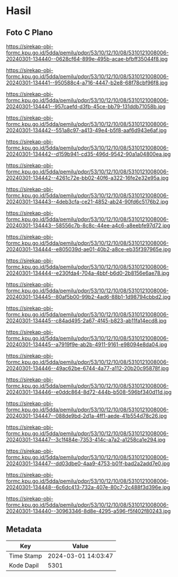 # Hasil

## Foto C Plano

https://sirekap-obj-formc.kpu.go.id/5dda/pemilu/pdpr/53/10/12/10/08/5310121008006-20240301-134440--0628cf64-899e-495b-acae-bfbff35044f8.jpg

https://sirekap-obj-formc.kpu.go.id/5dda/pemilu/pdpr/53/10/12/10/08/5310121008006-20240301-134441--950588c4-a716-4447-b2e8-68f78cbf96f8.jpg

https://sirekap-obj-formc.kpu.go.id/5dda/pemilu/pdpr/53/10/12/10/08/5310121008006-20240301-134441--957caefd-d3fb-45ce-bb79-131ddb71058b.jpg

https://sirekap-obj-formc.kpu.go.id/5dda/pemilu/pdpr/53/10/12/10/08/5310121008006-20240301-134442--551a8c97-a413-49e4-b5f8-aaf6d943e6af.jpg

https://sirekap-obj-formc.kpu.go.id/5dda/pemilu/pdpr/53/10/12/10/08/5310121008006-20240301-134442--d159b941-cd35-496d-9542-90a1a04800ea.jpg

https://sirekap-obj-formc.kpu.go.id/5dda/pemilu/pdpr/53/10/12/10/08/5310121008006-20240301-134442--4261c72e-bb02-40f6-a322-16fe2e32e95a.jpg

https://sirekap-obj-formc.kpu.go.id/5dda/pemilu/pdpr/53/10/12/10/08/5310121008006-20240301-134443--4deb3cfa-ce21-4852-ab24-90fd6c5176b2.jpg

https://sirekap-obj-formc.kpu.go.id/5dda/pemilu/pdpr/53/10/12/10/08/5310121008006-20240301-134443--58556c7b-8c8c-44ee-a4c6-a8eebfe97d72.jpg

https://sirekap-obj-formc.kpu.go.id/5dda/pemilu/pdpr/53/10/12/10/08/5310121008006-20240301-134444--e805039d-ae01-40b2-a8ce-eb35f397965e.jpg

https://sirekap-obj-formc.kpu.go.id/5dda/pemilu/pdpr/53/10/12/10/08/5310121008006-20240301-134444--e230fda4-704a-4bbf-b6d0-2b8156e6ae78.jpg

https://sirekap-obj-formc.kpu.go.id/5dda/pemilu/pdpr/53/10/12/10/08/5310121008006-20240301-134445--80af5b00-99b2-4ad6-88b1-1d98794cbbd2.jpg

https://sirekap-obj-formc.kpu.go.id/5dda/pemilu/pdpr/53/10/12/10/08/5310121008006-20240301-134445--c84ad495-2a67-4f45-b823-ab11fa14ecd8.jpg

https://sirekap-obj-formc.kpu.go.id/5dda/pemilu/pdpr/53/10/12/10/08/5310121008006-20240301-134445--a7919f9e-ab2b-4911-9161-e98094e8da04.jpg

https://sirekap-obj-formc.kpu.go.id/5dda/pemilu/pdpr/53/10/12/10/08/5310121008006-20240301-134446--49ac62be-6744-4a77-a112-20b20c95878f.jpg

https://sirekap-obj-formc.kpu.go.id/5dda/pemilu/pdpr/53/10/12/10/08/5310121008006-20240301-134446--e0ddc864-8d72-444b-b508-596bf340d11d.jpg

https://sirekap-obj-formc.kpu.go.id/5dda/pemilu/pdpr/53/10/12/10/08/5310121008006-20240301-134447--088de9bd-2d1a-4ff1-aede-41b554d78c26.jpg

https://sirekap-obj-formc.kpu.go.id/5dda/pemilu/pdpr/53/10/12/10/08/5310121008006-20240301-134447--3c1f484e-7353-414c-a7a2-a1258ca1e294.jpg

https://sirekap-obj-formc.kpu.go.id/5dda/pemilu/pdpr/53/10/12/10/08/5310121008006-20240301-134447--dd03dbe0-4aa9-4753-b01f-bad2a2add7e0.jpg

https://sirekap-obj-formc.kpu.go.id/5dda/pemilu/pdpr/53/10/12/10/08/5310121008006-20240301-134448--6c6dc413-732a-407e-80c7-2c488f3d396e.jpg

https://sirekap-obj-formc.kpu.go.id/5dda/pemilu/pdpr/53/10/12/10/08/5310121008006-20240301-134440--30963346-8d8e-4295-a596-f5f402f80243.jpg


## Metadata

| Key        | Value               |
| ---------- | ------------------- |
| Time Stamp | 2024-03-01 14:03:47 |
| Kode Dapil | 5301                |



